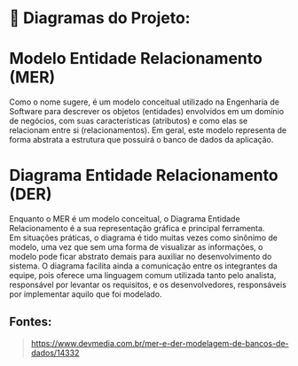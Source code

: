 # 🐙 Diagramas do Projeto: 

# Modelo Entidade Relacionamento (MER)
Como o nome sugere, é um modelo conceitual utilizado na Engenharia de Software para descrever os objetos (entidades) envolvidos em um domínio de negócios, com suas características (atributos) e como elas se relacionam entre si (relacionamentos).
Em geral, este modelo representa de forma abstrata a estrutura que possuirá o banco de dados da aplicação. 

# Diagrama Entidade Relacionamento (DER)
Enquanto o MER é um modelo conceitual, o Diagrama Entidade Relacionamento é a sua representação gráfica e principal ferramenta.<br>
Em situações práticas, o diagrama é tido muitas vezes como sinônimo de modelo, uma vez que sem uma forma de visualizar as informações, o modelo pode ficar abstrato demais para auxiliar no desenvolvimento do sistema. 
O diagrama facilita ainda a comunicação entre os integrantes da equipe, pois oferece uma linguagem comum utilizada tanto pelo analista, responsável por levantar os requisitos, e os desenvolvedores, responsáveis por implementar aquilo que foi modelado.


## Fontes:
> https://www.devmedia.com.br/mer-e-der-modelagem-de-bancos-de-dados/14332
